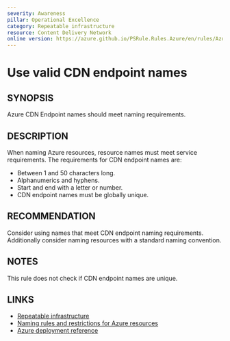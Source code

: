 ```yaml
---
severity: Awareness
pillar: Operational Excellence
category: Repeatable infrastructure
resource: Content Delivery Network
online version: https://azure.github.io/PSRule.Rules.Azure/en/rules/Azure.CDN.EndpointName/
---
```


# Use valid CDN endpoint names

## SYNOPSIS

Azure CDN Endpoint names should meet naming requirements.

## DESCRIPTION

When naming Azure resources, resource names must meet service requirements.
The requirements for CDN endpoint names are:

- Between 1 and 50 characters long.
- Alphanumerics and hyphens.
- Start and end with a letter or number.
- CDN endpoint names must be globally unique.

## RECOMMENDATION

Consider using names that meet CDN endpoint naming requirements.
Additionally consider naming resources with a standard naming convention.

## NOTES

This rule does not check if CDN endpoint names are unique.

## LINKS

- [Repeatable infrastructure](https://learn.microsoft.com/azure/architecture/framework/devops/automation-infrastructure)
- [Naming rules and restrictions for Azure resources](https://learn.microsoft.com/azure/azure-resource-manager/management/resource-name-rules#microsoftcdn)
- [Azure deployment reference](https://learn.microsoft.com/azure/templates/microsoft.cdn/profiles/endpoints)
